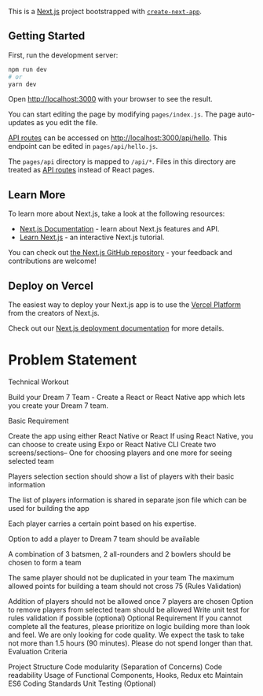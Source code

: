 This is a [Next.js](https://nextjs.org/) project bootstrapped with [`create-next-app`](https://github.com/vercel/next.js/tree/canary/packages/create-next-app).

## Getting Started

First, run the development server:

```bash
npm run dev
# or
yarn dev
```

Open [http://localhost:3000](http://localhost:3000) with your browser to see the result.

You can start editing the page by modifying `pages/index.js`. The page auto-updates as you edit the file.

[API routes](https://nextjs.org/docs/api-routes/introduction) can be accessed on [http://localhost:3000/api/hello](http://localhost:3000/api/hello). This endpoint can be edited in `pages/api/hello.js`.

The `pages/api` directory is mapped to `/api/*`. Files in this directory are treated as [API routes](https://nextjs.org/docs/api-routes/introduction) instead of React pages.

## Learn More

To learn more about Next.js, take a look at the following resources:

- [Next.js Documentation](https://nextjs.org/docs) - learn about Next.js features and API.
- [Learn Next.js](https://nextjs.org/learn) - an interactive Next.js tutorial.

You can check out [the Next.js GitHub repository](https://github.com/vercel/next.js/) - your feedback and contributions are welcome!

## Deploy on Vercel

The easiest way to deploy your Next.js app is to use the [Vercel Platform](https://vercel.com/new?utm_medium=default-template&filter=next.js&utm_source=create-next-app&utm_campaign=create-next-app-readme) from the creators of Next.js.

Check out our [Next.js deployment documentation](https://nextjs.org/docs/deployment) for more details.

# Problem Statement

Technical Workout

Build your Dream 7 Team - Create a React or React Native app which lets you create your Dream 7 team.

Basic Requirement

Create the app using either React Native or React
If using React Native, you can choose to create using Expo or React Native CLI
Create two screens/sections– One for choosing players and one more for seeing
selected team

Players selection section should show a list of players with their basic information

The list of players information is shared in separate json file which can be used for
building the app

Each player carries a certain point based on his expertise.

Option to add a player to Dream 7 team should be available

A combination of 3 batsmen, 2 all-rounders and 2 bowlers should be chosen to form a
team

The same player should not be duplicated in your team
The maximum allowed points for building a team should not cross 75 (Rules
Validation)

Addition of players should not be allowed once 7 players are chosen
Option to remove players from selected team should be allowed
Write unit test for rules validation if possible (optional)
Optional Requirement
If you cannot complete all the features, please prioritize on logic building more than look and feel. We are only looking for code quality. We expect the task to take not more than 1.5 hours (90 minutes). Please do not spend longer than that.
Evaluation Criteria

Project Structure
Code modularity (Separation of Concerns)
Code readability
Usage of Functional Components, Hooks, Redux etc
Maintain ES6 Coding Standards
Unit Testing (Optional)
